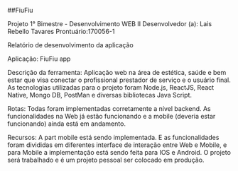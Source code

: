 ##FiuFiu

Projeto 1° Bimestre - Desenvolvimento WEB II
Desenvolvedor (a): Lais Rebello Tavares	Prontuário:170056-1

Relatório de desenvolvimento da aplicação

Aplicação: FiuFiu app 

Descrição da ferramenta: Aplicação web na área de estética, saúde e bem estar que visa conectar o profissional prestador de serviço e o usuário final. As tecnologias utilizadas para o projeto foram Node.js, ReactJS, React Native, Mongo DB, PostMan e diversas bibliotecas Java Script. 

Rotas: Todas foram implementadas corretamente a nível backend. As funcionalidades na Web já estão funcionando e a mobile (deveria estar funcionando) ainda está em andamento. 

Recursos: A part mobile está sendo implementada. E as funcionalidades foram divididas em diferentes interface de interação entre Web e Mobile, e para Mobile a implementação está sendo feita para IOS e Android. O projeto será trabalhado e é um projeto pessoal ser colocado em produção. 
